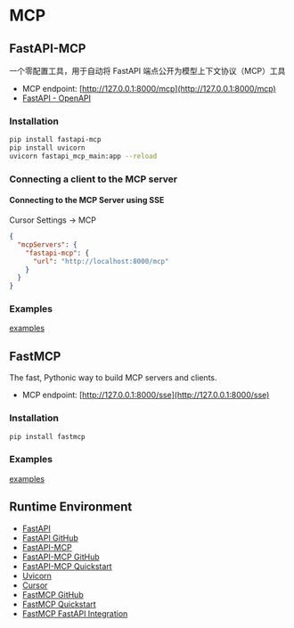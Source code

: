 # MCP

## FastAPI-MCP
一个零配置工具，用于自动将 FastAPI 端点公开为模型上下文协议（MCP）工具
- MCP endpoint: [http://127.0.0.1:8000/mcp](http://127.0.0.1:8000/mcp)
- [FastAPI - OpenAPI](http://127.0.0.1:8000/docs)

### Installation
```sh
pip install fastapi-mcp
pip install uvicorn
uvicorn fastapi_mcp_main:app --reload
```

### Connecting a client to the MCP server
#### Connecting to the MCP Server using SSE
Cursor Settings -> MCP
```json
{
  "mcpServers": {
    "fastapi-mcp": {
      "url": "http://localhost:8000/mcp"
    }
  }
}
```

### Examples
[examples](https://github.com/tadata-org/fastapi_mcp/blob/main/examples)

## FastMCP
The fast, Pythonic way to build MCP servers and clients.
- MCP endpoint: [http://127.0.0.1:8000/sse](http://127.0.0.1:8000/sse)

### Installation
```sh
pip install fastmcp
```

### Examples
[examples](https://github.com/jlowin/fastmcp/tree/main/examples)

## Runtime Environment
- [FastAPI](https://fastapi.tiangolo.com/zh/)
- [FastAPI GitHub](https://github.com/fastapi/fastapi)
- [FastAPI-MCP](https://fastapi-mcp.tadata.com/)
- [FastAPI-MCP GitHub](https://github.com/tadata-org/fastapi_mcp)
- [FastAPI-MCP Quickstart](https://fastapi-mcp.tadata.com/getting-started/quickstart)
- [Uvicorn](https://www.uvicorn.org/)
- [Cursor](https://www.cursor.com/cn)
- [FastMCP GitHub](https://github.com/jlowin/fastmcp)
- [FastMCP Quickstart](https://gofastmcp.com/getting-started/quickstart)
- [FastMCP FastAPI Integration](https://gofastmcp.com/patterns/fastapi)
